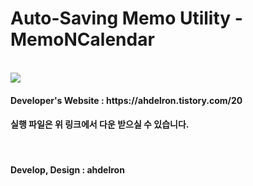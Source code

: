 # Auto-Saving Memo Utility - MemoNCalendar
<br/>
<img src="https://user-images.githubusercontent.com/55177359/131240792-c7a16479-3ec2-441d-b7aa-5e71484c644e.png"/>
<h4>Developer's Website : https://ahdelron.tistory.com/20</h3>
<h4>실행 파일은 위 링크에서 다운 받으실 수 있습니다.</h3>
<br/>
<h4>Develop, Design : ahdelron</h3>


